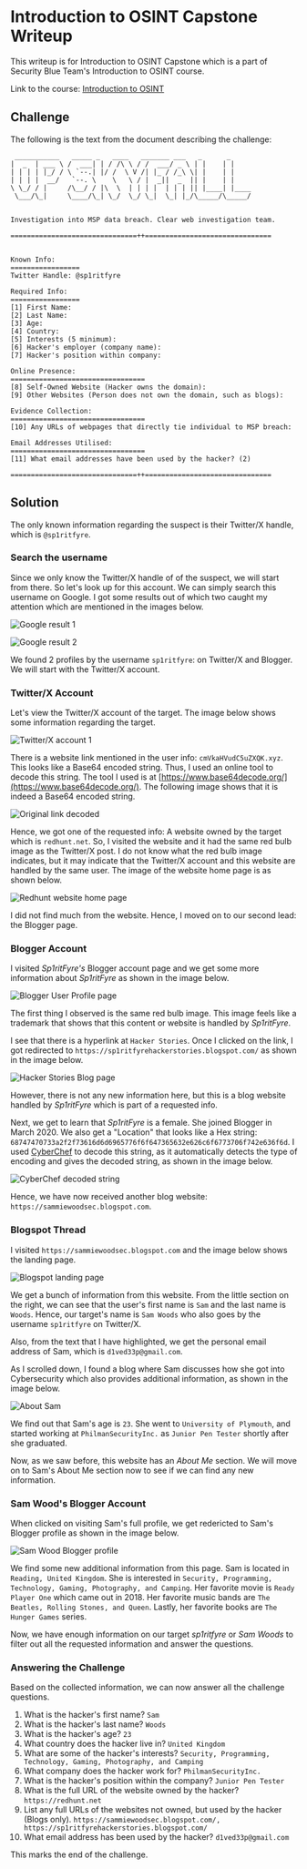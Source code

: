 # Introduction to OSINT Capstone Writeup

This writeup is for Introduction to OSINT Capstone which is a part of Security Blue Team's Introduction to OSINT course.

Link to the course: [Introduction to OSINT](https://www.securityblue.team/courses/introduction-to-osint)

## Challenge

The following is the text from the document describing the challenge:

```
 ___________   _____ _   ____   _______ ___   _      _     
|  _  | ___ \ /  ___| | / /\ \ / /  ___/ _ \ | |    | |    
| | | | |_/ / \ `--.| |/ /  \ V /| |_ / /_\ \| |    | |    
| | | |  __/   `--. \    \   \ / |  _||  _  || |    | |    
\ \_/ / |     /\__/ / |\  \  | | | |  | | | || |____| |____
 \___/\_|     \____/\_| \_/  \_/ \_|  \_| |_/\_____/\_____/
                                                           
                                                           
Investigation into MSP data breach. Clear web investigation team.

===============================++===============================


Known Info:
=================
Twitter Handle: @sp1ritfyre

Required Info:
=================
[1] First Name:
[2] Last Name:
[3] Age:
[4] Country:
[5] Interests (5 minimum):
[6] Hacker's employer (company name):
[7] Hacker's position within company:

Online Presence:
=================================
[8] Self-Owned Website (Hacker owns the domain):
[9] Other Websites (Person does not own the domain, such as blogs):

Evidence Collection:
=================================
[10] Any URLs of webpages that directly tie individual to MSP breach:

Email Addresses Utilised:
=================================
[11] What email addresses have been used by the hacker? (2)

===============================++===============================

```

## Solution

The only known information regarding the suspect is their Twitter/X handle, which is `@sp1ritfyre`.

### Search the username

Since we only know the Twitter/X handle of of the suspect, we will start from there. So let's look up for this account. We can simply search this username on Google. I got some results out of which two caught my attention which are mentioned in the images below.

![Google result 1](../images/osint_sbt/google_search_handle_p1.png)

![Google result 2](../images/osint_sbt/google_search_handle_p2.png)

We found 2 profiles by the username `sp1ritfyre`: on Twitter/X and Blogger. We will start with the Twitter/X account.

### Twitter/X Account

Let's view the Twitter/X account of the target. The image below shows some information regarding the target.

![Twitter/X account 1](../images/osint_sbt/twitter.png)

There is a website link mentioned in the user info: `cmVkaHVudC5uZXQK.xyz`. This looks like a Base64 encoded string. Thus, I used an online tool to decode this string. The tool I used is at [https://www.base64decode.org/](https://www.base64decode.org/). The following image shows that it is indeed a Base64 encoded string.

![Original link decoded](../images/osint_sbt/original_link.png)

Hence, we got one of the requested info: A website owned by the target which is `redhunt.net`. So, I visited the website and it had the same red bulb image as the Twitter/X post. I do not know what the red bulb image indicates, but it may indicate that the Twitter/X account and this website are handled by the same user. The image of the website home page is as shown below.

![Redhunt website home page](../images.osint_sbt/redhunt_homepage.png)

I did not find much from the website. Hence, I moved on to our second lead: the Blogger page.

### Blogger Account

I visited _Sp1ritFyre's_ Blogger account page and we get some more information about _Sp1ritFyre_ as shown in the image below.

![Blogger User Profile page](../images/osint_sbt/sam_wood_profile.png)

The first thing I observed is the same red bulb image. This image feels like a trademark that shows that this content or website is handled by _Sp1ritFyre_.

I see that there is a hyperlink at `Hacker Stories`. Once I clicked on the link, I got redirected to `https://sp1ritfyrehackerstories.blogspot.com/` as shown in the image below.

![Hacker Stories Blog page](../images/osint_sbt/hacker_stories_blog.png)

However, there is not any new information here, but this is a blog website handled by _Sp1ritFyre_ which is part of a requested info.

Next, we get to learn that _Sp1ritFyre_ is a female. She joined Blogger in March 2020. We also get a "Location" that looks like a Hex string: `68747470733a2f2f73616d6d6965776f6f647365632e626c6f6773706f742e636f6d`. I used [CyberChef](https://cyberchef.org/) to decode this string, as it automatically detects the type of encoding and gives the decoded string, as shown in the image below.

![CyberChef decoded string](../images/osint_sbt/cyberchef_decode.png)

Hence, we have now received another blog website: `https://sammiewoodsec.blogspot.com`.

### Blogspot Thread

I visited `https://sammiewoodsec.blogspot.com` and the image below shows the landing page.

![Blogspot landing page](../images/osint_sbt/blog_page.png)

We get a bunch of information from this website. From the little section on the right, we can see that the user's first name is `Sam` and the last name is `Woods`. Hence, our target's name is `Sam Woods` who also goes by the username `sp1ritfyre` on Twitter/X.

Also, from the text that I have highlighted, we get the personal email address of Sam, which is `d1ved33p@gmail.com`.

As I scrolled down, I found a blog where Sam discusses how she got into Cybersecurity which also provides additional information, as shown in the image below.

![About Sam](../images/osint_sbt/about_sam.png)

We find out that Sam's age is `23`. She went to `University of Plymouth`, and started working at `PhilmanSecurityInc.` as `Junior Pen Tester` shortly after she graduated.

Now, as we saw before, this website has an _About Me_ section. We will move on to Sam's About Me section now to see if we can find any new information.

### Sam Wood's Blogger Account

When clicked on visiting Sam's full profile, we get redericted to Sam's Blogger profile as shown in the image below.

![Sam Wood Blogger profile](../images/osint_sbt/sam_wood_profile.png)

We find some new additional information from this page. Sam is located in `Reading, United Kingdom`. She is interested in `Security, Programming, Technology, Gaming, Photography, and Camping`. Her favorite movie is `Ready Player One` which came out in 2018. Her favorite music bands are `The Beatles, Rolling Stones, and Queen`. Lastly, her favorite books are `The Hunger Games` series.

Now, we have enough information on our target _sp1ritfyre_ or _Sam Woods_ to filter out all the requested information and answer the questions.

### Answering the Challenge

Based on the collected information, we can now answer all the challenge questions.

1. What is the hacker's first name? `Sam`
2. What is the hacker's last name? `Woods`
3. What is the hacker's age? `23`
4. What country does the hacker live in? `United Kingdom`
5. What are some of the hacker's interests? `Security, Programming, Technology, Gaming, Photography, and Camping`
6. What company does the hacker work for? `PhilmanSecurityInc.`
7. What is the hacker's position within the company? `Junior Pen Tester`
8. What is the full URL of the website owned by the hacker? `https://redhunt.net`
9. List any full URLs of the websites not owned, but used by the hacker (Blogs only). `https://sammiewoodsec.blogspot.com/, https://sp1ritfyrehackerstories.blogspot.com/`
10. What email address has been used by the hacker? `d1ved33p@gmail.com`

This marks the end of the challenge.